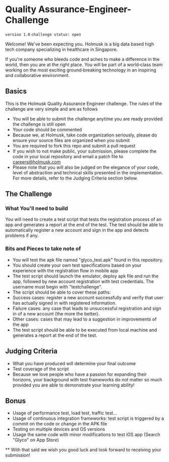 # Quality Assurance-Engineer-Challenge

`version 1.0`
`challenge status: open`

Welcome! We've been expecting you. Holmusk is a big data based high tech company specializing in healthcare in Singapore.

If you're someone who bleeds code and aches to make a difference in the world, then you are at the right place. You will be part of a world‑class team working on the most exciting ground‑breaking technology in an inspiring and collaborative environment.


## Basics

This is the Holmusk Quality Assurance Engineer challenge. The rules of the challenge are very simple and are as follows

* You will be able to submit the challenge anytime you are ready provided the challenge is still open
* Your code should be commented
* Because we, at Holmusk, take code organization seriously, please do ensure your source files are organized when you submit
* You are required to fork this repo and submit a pull request
* If you wish to not make public, your submission, please complete the code in your local repository and email a patch file to careers@holmusk.com
* Please note that you will also be judged on the elegance of your code, level of abstraction and technical skills presented in the implementation. For more details, refer to the Judging Criteria section below.

## The Challenge 

### What You'll need to build

You will need to create a test script that tests the registration process of an app and generates a report at the end of the test. The test should be able to automatically register a new account and sign in the app and detects problems if any.

### Bits and Pieces to take note of
* You will test the apk file named "glyco_test.apk" found in this repository.
* You should create your own test specifications based on your experience with the registration flow in mobile app
* The test script should launch the emulator, deploy apk file and run the app, followed by new account registration with test credentials. The username must begin with "testchallenge".
* The script should be able to cover these paths:
* Success cases: register a new account successfully and verify that user has actually signed in with registered information.
* Failure cases: any case that leads to unsuccessful registration and sign in of a new account (the more the better).
* Other cases: cases that may lead to a suggestion in improvements of the app
* The test script should be able to be executed from local machine and generates a report at the end of the test.

## Judging Criteria
* What you have produced will determine your final outcome
* Test coverage of the script
* Because we love people who have a passion for expanding their horizons, your background with test frameworks do not matter so much provided you are able to demonstrate your learning ability!

## Bonus
* Usage of performance test, load test, traffic test...
* Usage of continuous integration frameworks: test script is triggered by a commit on the code or change in the APK file
* Testing on multiple devices and OS versions
* Usage the same code with minor modifications to test iOS app (Search "Glyco" on App Store)

** With that said we wish you good luck and look forward to receiving your submission!
